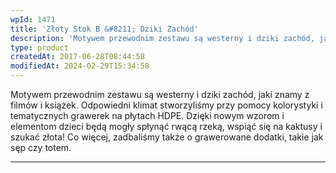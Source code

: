 ```yaml
---
wpId: 1471
title: 'Złoty Stok B &#8211; Dziki Zachód'
description: 'Motywem przewodnim zestawu są westerny i dziki zachód, jaki znamy z filmów i książek. Odpowiedni klimat stworzyliśmy przy pomocy kolorystyki i tematycznych grawerek na płytach HDPE. Dzięki nowym wzorom i elementom dzieci będą mogły spłynąć rwącą rzeką, wspiąć się na kaktusy i szukać złota! Co więcej, zadbaliśmy także o grawerowane dodatki, takie jak sęp czy ...'
type: product
createdAt: 2017-06-28T08:44:58
modifiedAt: 2024-02-29T15:34:58
---
```



Motywem przewodnim zestawu są westerny i dziki zachód, jaki znamy z filmów i książek. Odpowiedni klimat stworzyliśmy przy pomocy kolorystyki i tematycznych grawerek na płytach HDPE. Dzięki nowym wzorom i elementom dzieci będą mogły spłynąć rwącą rzeką, wspiąć się na kaktusy i szukać złota! Co więcej, zadbaliśmy także o grawerowane dodatki, takie jak sęp czy totem.

* * *